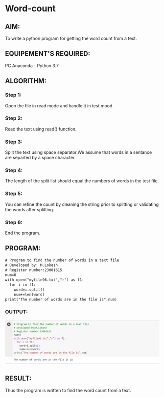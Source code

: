 # Word-count
## AIM:
To write a python program for getting the word count from a text.
## EQUIPEMENT'S REQUIRED: 
PC
Anaconda - Python 3.7
## ALGORITHM: 
### Step 1:
Open the file in read mode and handle it in test mood.

### Step 2:
Read the text using read() function.

### Step 3:
Split the text using space separator.We assume that words in a sentance are separted by a space character.

### Step 4:
The length of the split list should equal the numbers of words in the test file.

### Step 5:
You can refine the count by cleaning the string prior to splitting or validating the words after splitting.

### Step 6:
End the program.

## PROGRAM:
```
# Program to find the number of words in a text file
# Developed by: M.Lokesh
# Register number:23001615
num=0
with open("myfile96.txt","r") as f1:
  for i in f1:
    word=i.split()
    num+=len(word)
print("The number of words are in the file is",num)
```
### OUTPUT:
![Alt text](<Screenshot 2023-12-29 190942.png>)


## RESULT:
Thus the program is written to find the word count from a text.
